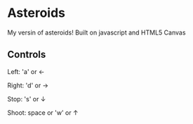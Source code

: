 # Asteroids
My versin of asteroids! Built on javascript and HTML5 Canvas

## Controls
Left:  'a'  or  &#8592;

Right:  'd'  or  &#8594;

Stop:  's'  or  &#8595;

Shoot:  space  or  'w' or &#8593;
